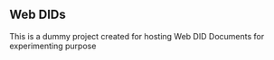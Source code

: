 ## Web DIDs

This is a dummy project created for hosting Web DID Documents for experimenting purpose
